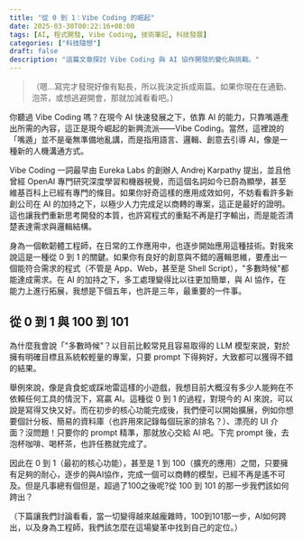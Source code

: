 ```yaml
---
title: "從 0 到 1：Vibe Coding 的崛起"
date: 2025-03-30T00:22:16+08:00
tags: [AI, 程式開發, Vibe Coding, 技術筆記, 科技發展]
categories: ["科技隨想"]
draft: false
description: "這篇文章探討 Vibe Coding 與 AI 協作開發的變化與挑戰。"
---
```



> （嗯…寫完才發現好像有點長，所以我決定拆成兩篇。如果你現在在通勤、泡茶，或想逃避開會，那就加減看看吧。）

你聽過 Vibe Coding 嗎？在現今 AI 快速發展之下，依靠 AI 的能力，只靠嘴遁產出所需的內容，這正是現今崛起的新興流派——Vibe Coding。當然，這裡說的「嘴遁」並不是毫無準備地亂講，而是指用語言、邏輯、創意去引導 AI，像是一種新的人機溝通方式。

Vibe Coding 一詞最早由 Eureka Labs 的創辦人 Andrej Karpathy 提出，並且他曾經 OpenAI 專門研究深度學習和機器視覺，而這個名詞如今已蔚為顯學，甚至維基百科上已經有專門的條目。如果你好奇這樣的應用成效如何，不妨看看許多新創公司在 AI 的加持之下，以極少人力完成足以商轉的專案，這正是最好的證明。這也讓我們重新思考開發的本質，也許寫程式的重點不再是打字輸出，而是能否清楚表達需求與邏輯結構。

身為一個軟韌體工程師，在日常的工作應用中，也逐步開始應用這種技術。對我來說這是一種從 0 到 1 的關鍵。如果你有良好的創意與不錯的邏輯思維，要產出一個能符合需求的程式（不管是 App、Web，甚至是 Shell Script），"多數時候"都能達成需求。在 AI 的加持之下，多工處理變得比以往更加簡單，與 AI 協作，在能力上進行拓展，我想是下個五年，也許是三年，最重要的一件事。

## 從 0 到 1 與 100 到 101

為什麼我會說「"多數時候"？以目前比較常見且容易取得的 LLM 模型來說，對於擁有明確目標且系統較輕量的專案，只要 prompt 下得夠好，大致都可以獲得不錯的結果。

舉例來說，像是貪食蛇或踩地雷這樣的小遊戲，我想目前大概沒有多少人能夠在不依賴任何工具的情況下，寫贏 AI。這種從 0 到 1 的過程，對現今的 AI 來說，可以說是寫得又快又好。而在初步的核心功能完成後，我們便可以開始擴展，例如你想要個計分板、簡易的資料庫（也許用來記錄每個玩家的排名？）、漂亮的 UI 介面？沒問題！只要你的 prompt 精準，那就放心交給 AI 吧。下完 prompt 後，去泡杯咖啡、喝杯茶，也許任務就完成了。

因此在 0 到 1（最初的核心功能），甚至是 1 到 100（擴充的應用）之間，只要擁有足夠的耐心，逐步的與AI協作，完成一個可以商轉的模型，已經不再是遙不可及。但是凡事總有個但是，超過了100之後呢?從 100 到 101 的那一步我們該如何跨出？

（下篇讓我們討論看看，當一切變得越來越龐雜時，100到101那一步，AI如何跨出，以及身為工程師，我們該怎麼在這場變革中找到自己的定位。）
